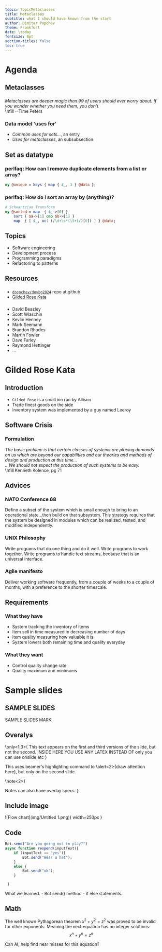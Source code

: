 ```yaml
---
topic: TopicMetaclasses
title: Metaclasses
subtitle: what I should have known from the start
author: Dimitar Popchev
theme: Frankfurt
date: \today
fontsize: 8pt
section-titles: false
toc: true
---
```


# Agenda

## Metaclasses

###
*Metaclasses are deeper magic than 99 of users should ever worry about.
If you wonder whether you need them, you don’t.*\
\hfill --Time Peters

### Data model 'uses for'

- *Common uses for sets...*, an entry
- *Uses for metaclasses*, an subsubsection

## Set as datatype

### perlfaq: How can I remove duplicate elements from a list or array?

```perl
my @unique = keys { map { $_, 1 } @data };
```

### perlfaq: How do I sort an array by (anything)?

```perl
# Schwartzian Transform
my @sorted = map  { $_->[0] }
    sort { $a->[1] cmp $b->[1] }
    map  { [ $_, uc( (/\d+\s*(\S+)/)[0]) ] } @data;
```

## Topics

- Software engineering
- Development process
- Programming paradigms
- Refactoring to patterns

## Resources

###

- [`dpopchev/devbg2024`](https://github.com/dpopchev/devbg2024) repo at github
- [Gilded Rose Kata](https://github.com/emilybache/GildedRose-Refactoring-Kata)

###

- David Beazley
- Scott Wlaschin
- Kevlin Henney
- Mark Seemann
- Brandon Rhodes
- Martin Fowler
- Dave Farley
- Raymond Hettinger
- ...

# Gilded Rose Kata

## Introduction

- `Gilded Rose` is a small inn ran by Allison
- Trade finest goods on the side
- Inventory system was implemented by a guy named Leeroy

## Software Crisis

### Formulation

*The basic problem is that certain classes of systems are placing demands on us
which are beyond our capabilities and our theories and methods of design and
production at this time...\
...We should not expect the production of such systems to be easy.*\
\hfill Kenneth Kolence, pg 71

## Advices

### NATO Conference 68

Define a subset of the system which is small enough to bring to an operational
state...then build on that subsystem. This strategy requires that the system be
designed in modules which can be realized, tested, and modified independently.

### UNIX Philosophy

Write programs that do one thing and do it well. Write programs to work
together. Write programs to handle text streams, because that is an universal
interface.

### Agile manifesto

Deliver working software frequently, from a couple of weeks to a couple of
months, with a preference to the shorter timescale.

## Requirements

### What they have

- System tracking the inventory of items
- Item sell in time measured in decreasing number of days
- Item quality measuring how valuable it is
- System lowers both remaining time and quality everyday

### What they want

- Control quality change rate
- Quality maximum and minimums

# Sample slides

## SAMPLE SLIDES

SAMPLE SLIDES MARK

## Overalys

\only<1,3>{
This text appears on the first and third versions of the slide, but not the second.
INSIDE HERE YOU USE ANY LATEX
INSTEAD OF only you can use onslide etc
}

This uses beamer's highlighting command to \alert<2>{draw attention here}, but only on the second slide.

\note<2>{

Notes can also have overlay specs.
}

## Include image

![Flow chart](img/Untitled 1.png){ width=250px }


## Code

```jsx
Bot.send("Are you going out to play?")
async function respond(inputText){
    if (inputText == "yes"){
        Bot.send("Wear a hat");
    }
    else {
        Bot.send("ok");
    }

 }
```

What we learned. - Bot.send() method - if else statements.

## Math

The well known Pythagorean theorem $x^2 + y^2 = z^2$ was  proved to be invalid for other exponents.
Meaning the next equation has no integer solutions:
$$x^n + y^n = z^n$$

Can AI, help find near misses for this equation?
